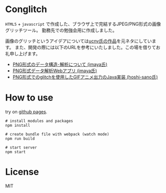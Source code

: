 # Conglitch

`HTML5` + `javascript` で作成した、ブラウザ上で完結するJPEG/PNG形式の画像グリッチツール。
勤務先での勉強会用に作成しました。

画像のグリッチというアイデアについては[ucnv氏の作品](https://ucnv.github.io/pnglitch/)を元ネタにしています。
また、開発の際には以下のURLを参考にいたしました。この場を借りてお礼申し上げます。

* [PNG形式のデータ構造･解析について (imaya氏)](http://imaya.blog.jp/archives/6136997.html)
* [PNG形式データ解析Webアプリ (imaya氏)](http://imaya.github.io/png.identify/)
* [PNG形式でのglitchを使用したGIFアニメ出力のJava実装 (hoshi-sano氏)](https://gist.github.com/hoshi-sano/6296296)

# How to use

try on [github pages](https://lepra-tsr.github.io/conglitch/public/index.html).

```
# install modules and packages
npm install

# create bundle file with webpack (watch mode)
npm run build

# start server
npm start
```

# License

MIT